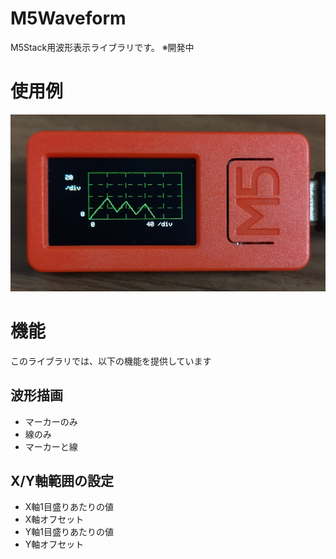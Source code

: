 # M5Waveform
M5Stack用波形表示ライブラリです。
※開発中

# 使用例
![](./images/m5stickcplus_1.jpg)

# 機能
このライブラリでは、以下の機能を提供しています
## 波形描画
- マーカーのみ
- 線のみ
- マーカーと線

## X/Y軸範囲の設定
- X軸1目盛りあたりの値
- X軸オフセット
- Y軸1目盛りあたりの値
- Y軸オフセット
